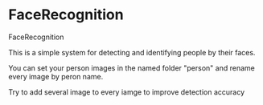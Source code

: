 # FaceRecognition

FaceRecognition

This is a simple system for detecting and identifying people by their faces.

You can set your person images in the named folder "person" and rename every image by peron name.

Try to add several image to every iamge to improve detection accuracy
